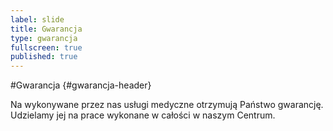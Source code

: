 ```yaml
---
label: slide
title: Gwarancja
type: gwarancja
fullscreen: true
published: true
---
```


#Gwarancja {#gwarancja-header}

Na wykonywane przez nas usługi medyczne otrzymują Państwo gwarancję. Udzielamy jej na prace wykonane w&nbsp;całości w&nbsp;naszym Centrum.